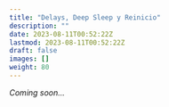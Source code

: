 ```yaml
---
title: "Delays, Deep Sleep y Reinicio"
description: ""
date: 2023-08-11T00:52:22Z
lastmod: 2023-08-11T00:52:22Z
draft: false
images: []
weight: 80
---
```


_Coming soon..._
